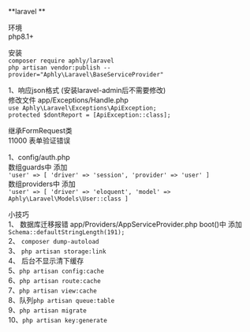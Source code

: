 **laravel **<br>

环境<br>
php8.1+<br>

安装<br>
`composer require aphly/laravel` <br>
`php artisan vendor:publish --provider="Aphly\Laravel\BaseServiceProvider"` <br>


1、响应json格式 (安装laravel-admin后不需要修改)<br>
修改文件 app/Exceptions/Handle.php <br>
`use Aphly\Laravel\Exceptions\ApiException;`<br>
`protected $dontReport = [ApiException::class];`

继承FormRequest类<br>
11000 表单验证错误<br>

1、config/auth.php<br>
数组guards中 添加<br>
`'user' => [
'driver' => 'session',
'provider' => 'user'
]`
<br>数组providers中 添加<br>
`'user' => [
'driver' => 'eloquent',
'model' => Aphly\Laravel\Models\User::class
]`


小技巧<br>
1、 数据库迁移报错 app/Providers/AppServiceProvider.php boot()中 添加 `Schema::defaultStringLength(191);`<br>
2、 `composer dump-autoload`<br>
3、 `php artisan storage:link`<br>
4、 后台不显示清下缓存<br>
5、`php artisan config:cache`<br>
6、`php artisan route:cache`<br>
7、`php artisan view:cache`<br>
8、队列`php artisan queue:table`<br>
9、`php artisan migrate`<br>
10、`php artisan key:generate`<br>


